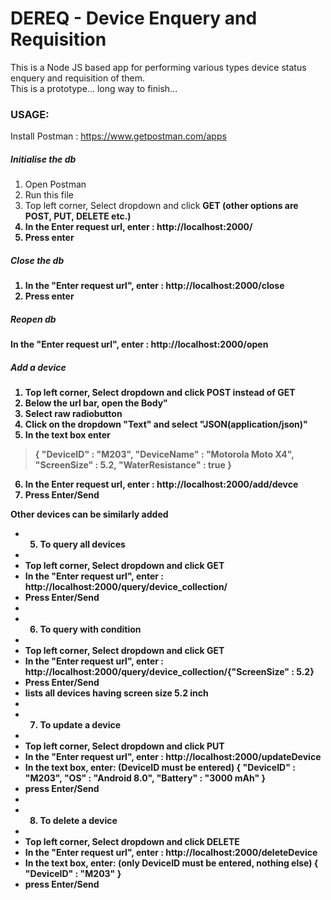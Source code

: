# DEREQ - Device Enquery and Requisition

This is a Node JS based app for performing various types device status enquery and requisition of them.  
This is a prototype... long way to finish...  


### USAGE:

Install Postman : https://www.getpostman.com/apps

##### Initialise the db

1. Open Postman
2. Run this file
3. Top left corner, Select dropdown and click <b>GET<b/> (other options are POST, PUT, DELETE etc.)
4. In the <b>Enter request url<b/>, enter : http://localhost:2000/
5. Press enter

##### Close the db

1. In the <b>"Enter request url"</b>, enter : http://localhost:2000/close
2. Press enter

##### Reopen db

In the <b>"Enter request url"<b/>, enter : http://localhost:2000/open

##### Add a device

1. Top left corner, Select dropdown and click <b>POST<b/> instead of GET
2. Below the url bar, open the <b>Body"<b/>
3. Select <b>raw<b/> radiobutton
4. Click on the dropdown "Text" and select "JSON(application/json)"
5. In the text box enter
> {
> "DeviceID" : "M203",
> "DeviceName" : "Motorola Moto X4",
> "ScreenSize" : 5.2,
> "WaterResistance" : true
> }
6. In the <b>Enter request url<b/>, enter : http://localhost:2000/add/devce
7. Press Enter/Send

Other devices can be similarly added

* 5. To query all devices
*
* Top left corner, Select dropdown and click GET
* In the "Enter request url", enter : http://localhost:2000/query/device_collection/
* Press Enter/Send
*
* 6. To query with condition
*
* Top left corner, Select dropdown and click GET
* In the "Enter request url", enter : http://localhost:2000/query/device_collection/{"ScreenSize" : 5.2}
* Press Enter/Send
* lists all devices having screen size 5.2 inch
*
* 7. To update a device
*
* Top left corner, Select dropdown and click PUT
* In the "Enter request url", enter : http://localhost:2000/updateDevice
* In the text box, enter: (DeviceID must be entered)
    {
	"DeviceID" : "M203",
	"OS" : "Android 8.0",
	"Battery" : "3000 mAh"
    }
* press Enter/Send
*
* 8. To delete a device
*
* Top left corner, Select dropdown and click DELETE
* In the "Enter request url", enter : http://localhost:2000/deleteDevice
* In the text box, enter: (only DeviceID must be entered, nothing else)
    {
	"DeviceID" : "M203"
    }
* press Enter/Send
